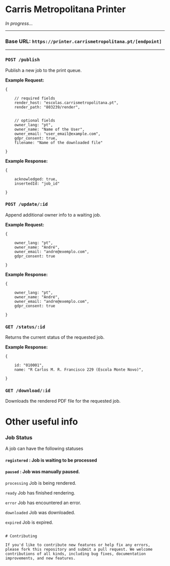 # Carris Metropolitana Printer

<!-- [![Better Stack Badge](https://uptime.betterstack.com/status-badges/v1/monitor/tf3p.svg)](https://status.carrismetropolitana.pt) -->

_In progress..._

---

### Base URL: `https://printer.carrismetropolitana.pt/[endpoint]`

---

### `POST /publish`

Publish a new job to the print queue.

**Example Request:**

```
{

    // required fields
    render_host: "escolas.carrismetropolitana.pt",
    render_path: "803239/render",


    // optional fields
    owner_lang: "pt",
    owner_name: "Name of the User",
    owner_email: "user_email@example.com",
    gdpr_consent: true,
    filename: "Name of the downloaded file"

}
```

**Example Response:**

```
{

    acknowledged: true,
    insertedId: "job_id"

}
```

### `POST /update/:id`

Append additional owner info to a waiting job.

**Example Request:**

```
{

    owner_lang: "pt",
    owner_name: "André",
    owner_email: "andre@exemplo.com",
    gdpr_consent: true

}
```

**Example Response:**

```
{

    owner_lang: "pt",
    owner_name: "André",
    owner_email: "andre@exemplo.com",
    gdpr_consent: true

}
```

### `GET /status/:id`

Returns the current status of the requested job.

**Example Response:**

```
{

    id: "010001",
    name: "R Carlos M. R. Francisco 229 (Escola Monte Novo)",

}
```

### `GET /download/:id`

Downloads the rendered PDF file for the requested job.

# Other useful info

### Job Status

A job can have the following statuses

#### `registered` : Job is waiting to be processed

#### `paused` : Job was manually paused.

`processing`
Job is being rendered.

`ready`
Job has finished rendering.

`error`
Job has encountered an error.

`downloaded`
Job was downloaded.

`expired`
Job is expired.

```

# Contributing

If you'd like to contribute new features or help fix any errors, please fork this repository and submit a pull request. We welcome contributions of all kinds, including bug fixes, documentation improvements, and new features.
```

